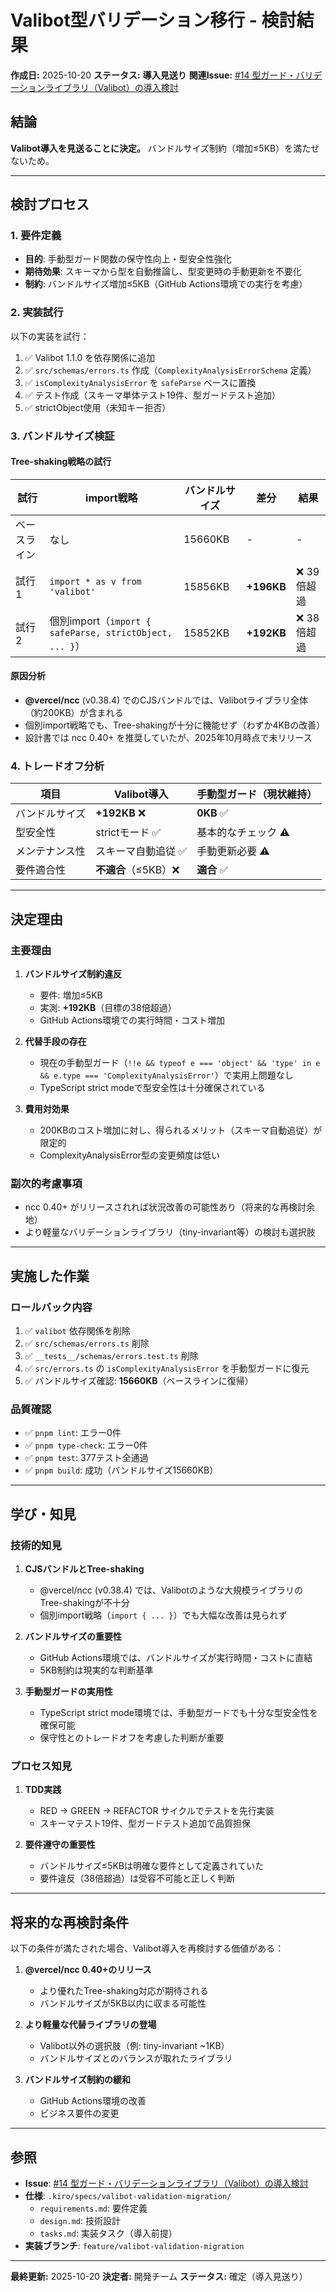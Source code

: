 # Valibot型バリデーション移行 - 検討結果

**作成日:** 2025-10-20
**ステータス:** **導入見送り**
**関連Issue:** [#14 型ガード・バリデーションライブラリ（Valibot）の導入検討](https://github.com/jey3dayo/pr-labeler/issues/14)

## 結論

**Valibot導入を見送ることに決定。** バンドルサイズ制約（増加≤5KB）を満たせないため。

---

## 検討プロセス

### 1. 要件定義

- **目的**: 手動型ガード関数の保守性向上・型安全性強化
- **期待効果**: スキーマから型を自動推論し、型変更時の手動更新を不要化
- **制約**: バンドルサイズ増加≤5KB（GitHub Actions環境での実行を考慮）

### 2. 実装試行

以下の実装を試行：

1. ✅ Valibot 1.1.0 を依存関係に追加
2. ✅ `src/schemas/errors.ts` 作成（`ComplexityAnalysisErrorSchema` 定義）
3. ✅ `isComplexityAnalysisError` を `safeParse` ベースに置換
4. ✅ テスト作成（スキーマ単体テスト19件、型ガードテスト追加）
5. ✅ strictObject使用（未知キー拒否）

### 3. バンドルサイズ検証

#### Tree-shaking戦略の試行

| 試行         | import戦略                                              | バンドルサイズ | 差分       | 結果        |
| ------------ | ------------------------------------------------------- | -------------- | ---------- | ----------- |
| ベースライン | なし                                                    | 15660KB        | -          | -           |
| 試行1        | `import * as v from 'valibot'`                          | 15856KB        | **+196KB** | ❌ 39倍超過 |
| 試行2        | 個別import（`import { safeParse, strictObject, ... }`） | 15852KB        | **+192KB** | ❌ 38倍超過 |

#### 原因分析

- **@vercel/ncc** (v0.38.4) でのCJSバンドルでは、Valibotライブラリ全体（約200KB）が含まれる
- 個別import戦略でも、Tree-shakingが十分に機能せず（わずか4KBの改善）
- 設計書では ncc 0.40+ を推奨していたが、2025年10月時点で未リリース

### 4. トレードオフ分析

| 項目           | Valibot導入          | 手動型ガード（現状維持） |
| -------------- | -------------------- | ------------------------ |
| バンドルサイズ | **+192KB** ❌        | **0KB** ✅               |
| 型安全性       | strictモード ✅      | 基本的なチェック ⚠️      |
| メンテナンス性 | スキーマ自動追従 ✅  | 手動更新必要 ⚠️          |
| 要件適合性     | **不適合**（≤5KB）❌ | **適合** ✅              |

---

## 決定理由

### 主要理由

1. **バンドルサイズ制約違反**
   - 要件: 増加≤5KB
   - 実測: **+192KB**（目標の38倍超過）
   - GitHub Actions環境での実行時間・コスト増加

2. **代替手段の存在**
   - 現在の手動型ガード（`!!e && typeof e === 'object' && 'type' in e && e.type === 'ComplexityAnalysisError'`）で実用上問題なし
   - TypeScript strict modeで型安全性は十分確保されている

3. **費用対効果**
   - 200KBのコスト増加に対し、得られるメリット（スキーマ自動追従）が限定的
   - ComplexityAnalysisError型の変更頻度は低い

### 副次的考慮事項

- ncc 0.40+ がリリースされれば状況改善の可能性あり（将来的な再検討余地）
- より軽量なバリデーションライブラリ（tiny-invariant等）の検討も選択肢

---

## 実施した作業

### ロールバック内容

1. ✅ `valibot` 依存関係を削除
2. ✅ `src/schemas/errors.ts` 削除
3. ✅ `__tests__/schemas/errors.test.ts` 削除
4. ✅ `src/errors.ts` の `isComplexityAnalysisError` を手動型ガードに復元
5. ✅ バンドルサイズ確認: **15660KB**（ベースラインに復帰）

### 品質確認

- ✅ `pnpm lint`: エラー0件
- ✅ `pnpm type-check`: エラー0件
- ✅ `pnpm test`: 377テスト全通過
- ✅ `pnpm build`: 成功（バンドルサイズ15660KB）

---

## 学び・知見

### 技術的知見

1. **CJSバンドルとTree-shaking**
   - @vercel/ncc (v0.38.4) では、Valibotのような大規模ライブラリのTree-shakingが不十分
   - 個別import戦略（`import { ... }`）でも大幅な改善は見られず

2. **バンドルサイズの重要性**
   - GitHub Actions環境では、バンドルサイズが実行時間・コストに直結
   - 5KB制約は現実的な判断基準

3. **手動型ガードの実用性**
   - TypeScript strict mode環境では、手動型ガードでも十分な型安全性を確保可能
   - 保守性とのトレードオフを考慮した判断が重要

### プロセス知見

1. **TDD実践**
   - RED → GREEN → REFACTOR サイクルでテストを先行実装
   - スキーマテスト19件、型ガードテスト追加で品質担保

2. **要件遵守の重要性**
   - バンドルサイズ≤5KBは明確な要件として定義されていた
   - 要件違反（38倍超過）は受容不可能と正しく判断

---

## 将来的な再検討条件

以下の条件が満たされた場合、Valibot導入を再検討する価値がある：

1. **@vercel/ncc 0.40+のリリース**
   - より優れたTree-shaking対応が期待される
   - バンドルサイズが5KB以内に収まる可能性

2. **より軽量な代替ライブラリの登場**
   - Valibot以外の選択肢（例: tiny-invariant ~1KB）
   - バンドルサイズとのバランスが取れたライブラリ

3. **バンドルサイズ制約の緩和**
   - GitHub Actions環境の改善
   - ビジネス要件の変更

---

## 参照

- **Issue**: [#14 型ガード・バリデーションライブラリ（Valibot）の導入検討](https://github.com/jey3dayo/pr-labeler/issues/14)
- **仕様**: `.kiro/specs/valibot-validation-migration/`
  - `requirements.md`: 要件定義
  - `design.md`: 技術設計
  - `tasks.md`: 実装タスク（導入前提）
- **実装ブランチ**: `feature/valibot-validation-migration`

---

**最終更新:** 2025-10-20
**決定者:** 開発チーム
**ステータス:** 確定（導入見送り）
